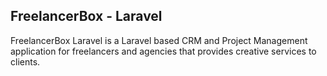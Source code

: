 ## FreelancerBox - Laravel

FreelancerBox Laravel is a Laravel based CRM and Project Management
application for freelancers and agencies that provides creative services
to clients.

